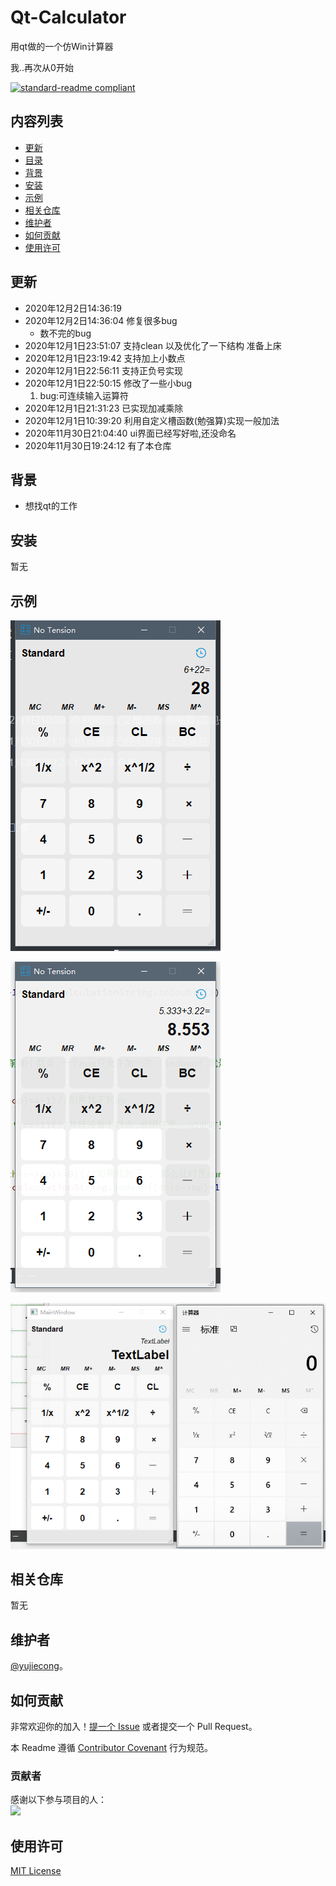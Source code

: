 # Qt-Calculator
用qt做的一个仿Win计算器

我..再次从0开始

[![standard-readme compliant](https://img.shields.io/badge/readme%20style-standard-brightgreen.svg?style=flat-square)](.)

## 内容列表

- [更新](#更新)
- [目录](#目录)
- [背景](#背景)
- [安装](#安装)
- [示例](#示例)
- [相关仓库](#相关仓库)
- [维护者](#维护者)
- [如何贡献](#如何贡献)
- [使用许可](#使用许可)

## 更新
- 2020年12月2日14:36:19 
- 2020年12月2日14:36:04 修复很多bug
    - 数不完的bug
- 2020年12月1日23:51:07 支持clean 以及优化了一下结构 准备上床
- 2020年12月1日23:19:42 支持加上小数点
- 2020年12月1日22:56:11 支持正负号实现
- 2020年12月1日22:50:15 修改了一些小bug
    1. bug:可连续输入运算符
- 2020年12月1日21:31:23 已实现加减乘除
- 2020年12月1日10:39:20 利用自定义槽函数(勉强算)实现一般加法
- 2020年11月30日21:04:40 ui界面已经写好啦,还没命名
- 2020年11月30日19:24:12 有了本仓库

## 背景

- 想找qt的工作 

## 安装

暂无

## 示例

![](img/1606790408845.png)

![1606836001304](img/1606836001304.png)



![1606741493235](img/1606741493235.png)

## 相关仓库

暂无

## 维护者

[@yujiecong](https://github.com/yujiecong)。

## 如何贡献

非常欢迎你的加入！[提一个 Issue](./issues/new) 或者提交一个 Pull Request。


本 Readme 遵循 [Contributor Covenant](http://contributor-covenant.org/version/1/3/0/) 行为规范。

### 贡献者

感谢以下参与项目的人：  
<a href="graphs/contributors"><img src="https://avatars2.githubusercontent.com/u/44287052?s=60&amp;v=4" /></a>

## 使用许可

[MIT License](./blob/master/LICENSE)